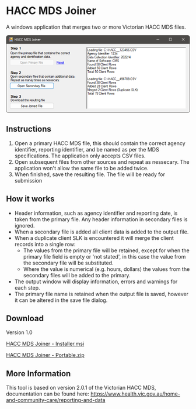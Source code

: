 ﻿# HACC MDS Joiner

A windows application that merges two or more Victorian HACC MDS files.

 ![Screenshot](https://github.com/DMCCV/HACC-MDS-Joiner/blob/master/Resources/Screenshot.png)

## Instructions

1. Open a primary HACC MDS file, this should contain the correct agency identifier, reporting identifier, and be named as per the MDS specifications. The application only accepts CSV files.
2. Open subsequent files from other sources and repeat as nessecary. The application won't allow the same file to be added twice.
3. When finished, save the resulting file. The file will be ready for submission

## How it works

- Header information, such as agency identifier and reporting date, is taken from the primary file. Any header information in secondary files is ignored.
- When a secondary file is added all client data is added to the output file.
- When a duplicate client SLK is encountered it will merge the client records into a single row:
  - The values from the primary file will be retained, except for when the primary file field is  empty or 'not stated', in this case the value from the secondary file will be substituted.
  - Where the value is numerical (e.g. hours, dollars) the values from the secondary files will be added to the primary.
- The output window will display information, errors and warnings for each step.
- The primary file name is retained when the output file is saved, however it can be altered in the save file dialog.

## Download

Version 1.0

[HACC MDS Joiner - Installer.msi](https://github.com/DMCCV/HACC-MDS-Joiner/releases/download/v1.0/HACC.MDS.Joiner.-.Installer.msi)

[HACC MDS Joiner - Portable.zip](https://github.com/DMCCV/HACC-MDS-Joiner/releases/download/v1.0/HACC.MDS.Joiner.-.Portable.zip)

## More Information

This tool is based on version 2.0.1 of the Victorian HACC MDS, documentation can be found here:
https://www.health.vic.gov.au/home-and-community-care/reporting-and-data





 

 
